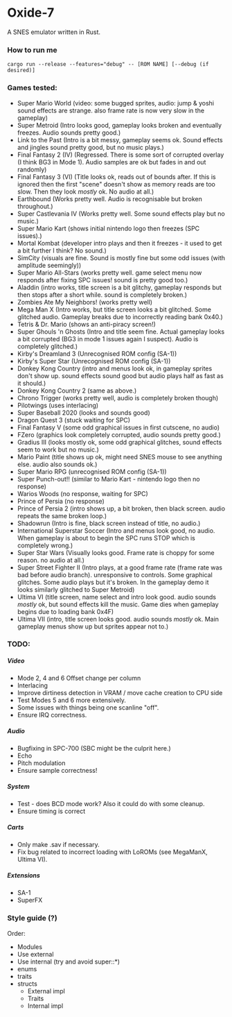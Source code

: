 # Oxide-7
A SNES emulator written in Rust.

### How to run me
`cargo run --release --features="debug" -- [ROM NAME] [--debug (if desired)]`

### Games tested:
* Super Mario World (video: some bugged sprites, audio: jump & yoshi sound effects are strange. also frame rate is now very slow in the gameplay)
* Super Metroid (Intro looks good, gameplay looks broken and eventually freezes. Audio sounds pretty good.)
* Link to the Past (Intro is a bit messy, gameplay seems ok. Sound effects and jingles sound pretty good, but no music plays.)
* Final Fantasy 2 (IV) (Regressed. There is some sort of corrupted overlay (I think BG3 in Mode 1). Audio samples are ok but fades in and out randomly)
* Final Fantasy 3 (VI) (Title looks ok, reads out of bounds after. If this is ignored then the first "scene" doesn't show as memory reads are too slow. Then they look _mostly_ ok. No audio at all.)
* Earthbound (Works pretty well. Audio is recognisable but broken throughout.)
* Super Castlevania IV (Works pretty well. Some sound effects play but no music.)
* Super Mario Kart (shows initial nintendo logo then freezes (SPC issues).)
* Mortal Kombat (developer intro plays and then it freezes - it used to get a bit further I think? No sound.)
* SimCity (visuals are fine. Sound is mostly fine but some odd issues (with amplitude seemingly))
* Super Mario All-Stars (works pretty well. game select menu now responds after fixing SPC issues! sound is pretty good too.)
* Aladdin (intro works, title screen is a bit glitchy, gameplay responds but then stops after a short while. sound is completely broken.)
* Zombies Ate My Neighbors! (works pretty well)
* Mega Man X (Intro works, but title screen looks a bit glitched. Some glitched audio. Gameplay breaks due to incorrectly reading bank 0x40.)
* Tetris & Dr. Mario (shows an anti-piracy screen!)
* Super Ghouls 'n Ghosts (Intro and title seem fine. Actual gameplay looks a bit corrupted (BG3 in mode 1 issues again I suspect). Audio is completely glitched.)
* Kirby's Dreamland 3 (Unrecognised ROM config (SA-1))
* Kirby's Super Star (Unrecognised ROM config (SA-1))
* Donkey Kong Country (intro and menus look ok, in gameplay sprites don't show up. sound effects sound good but audio plays half as fast as it should.)
* Donkey Kong Country 2 (same as above.)
* Chrono Trigger (works pretty well, audio is completely broken though)
* Pilotwings (uses interlacing)
* Super Baseball 2020 (looks and sounds good)
* Dragon Quest 3 (stuck waiting for SPC)
* Final Fantasy V (some odd graphical issues in first cutscene, no audio)
* FZero (graphics look completely corrupted, audio sounds pretty good.)
* Gradius III (looks mostly ok, some odd graphical glitches, sound effects seem to work but no music.)
* Mario Paint (title shows up ok, might need SNES mouse to see anything else. audio also sounds ok.)
* Super Mario RPG (unrecognised ROM config (SA-1))
* Super Punch-out!! (similar to Mario Kart - nintendo logo then no response)
* Warios Woods (no response, waiting for SPC)
* Prince of Persia (no response)
* Prince of Persia 2 (intro shows up, a bit broken, then black screen. audio repeats the same broken loop.)
* Shadowrun (Intro is fine, black screen instead of title, no audio.)
* International Superstar Soccer (Intro and menus look good, no audio. When gameplay is about to begin the SPC runs STOP which is completely wrong.)
* Super Star Wars (Visually looks good. Frame rate is choppy for some reason. no audio at all.)
* Super Street Fighter II (Intro plays, at a good frame rate (frame rate was bad before audio branch). unresponsive to controls. Some graphical glitches. Some audio plays but it's broken. In the gameplay demo it looks similarly glitched to Super Metroid)
* Ultima VI (title screen, name select and intro look good. audio sounds _mostly_ ok, but sound effects kill the music. Game dies when gameplay begins due to loading bank 0x4F)
* Ultima VII (intro, title screen looks good. audio sounds _mostly_ ok. Main gameplay menus show up but sprites appear not to.)

### TODO:

##### Video
- Mode 2, 4 and 6 Offset change per column
- Interlacing
- Improve dirtiness detection in VRAM / move cache creation to CPU side
- Test Modes 5 and 6 more extensively.
- Some issues with things being one scanline "off".
- Ensure IRQ correctness.

##### Audio
- Bugfixing in SPC-700 (SBC might be the culprit here.)
- Echo
- Pitch modulation
- Ensure sample correctness!

##### System
- Test - does BCD mode work? Also it could do with some cleanup.
- Ensure timing is correct

##### Carts
- Only make .sav if necessary.
- Fix bug related to incorrect loading with LoROMs (see MegaManX, Ultima VI).

##### Extensions
- SA-1
- SuperFX

### Style guide (?)
Order:
- Modules
- Use external
- Use internal (try and avoid super::*)
- enums
- traits
- structs
    - External impl
    - Traits
    - Internal impl